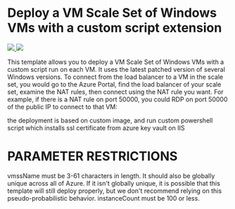 # Deploy a VM Scale Set of Windows VMs with a custom script extension

<a href="https://portal.azure.com/#create/Microsoft.Template/uri/https%3A%2F%2Fraw.githubusercontent.com%2Fguybartal%2Fazure-quickstart-templates%2Fmaster%2F201-vmss-custom-image-with-custom-script-windows-with-ssl%2Fazuredeploy.json" target="_blank">
    <img src="http://azuredeploy.net/deploybutton.png"/>
</a>
<a href="http://armviz.io/#/?load=https%3A%2F%2Fraw.githubusercontent.com%2Fguybartal%2Fazure-quickstart-templates%2Fmaster%2F201-vmss-custom-image-with-custom-script-windows-with-ssl%2Fazuredeploy.json" target="_blank">
    <img src="http://armviz.io/visualizebutton.png"/>
</a>

This template allows you to deploy a VM Scale Set of Windows VMs with a custom script run on each VM. It uses the latest patched version of several Windows versions. To connect from the load balancer to a VM in the scale set, you would go to the Azure Portal, find the load balancer of your scale set, examine the NAT rules, then connect using the NAT rule you want. For example, if there is a NAT rule on port 50000, you could RDP on port 50000 of the public IP to connect to that VM:

the deployment is based on custom image, and run custom powershell script which installs ssl certificate from azure key vault on IIS

PARAMETER RESTRICTIONS
======================

vmssName must be 3-61 characters in length. It should also be globally unique across all of Azure. If it isn't globally unique, it is possible that this template will still deploy properly, but we don't recommend relying on this pseudo-probabilistic behavior.
instanceCount must be 100 or less.
